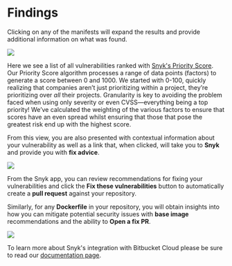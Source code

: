 # Findings

Clicking on any of the manifests will expand the results and provide additional information on what was found.

![](https://github.com/snyk/user-docs/tree/695c746d1b207ffdf923b84e4590d31b29e2cc73/docs/.gitbook/assets/snyk-sec-17.png)

Here we see a list of all vulnerabilities ranked with [Snyk's Priority Score](https://snyk.io/blog/snyk-priority-score/). Our Priority Score algorithm processes a range of data points \(factors\) to generate a score between 0 and 1000. We started with 0-100, quickly realizing that companies aren’t just prioritizing within a project, they’re prioritizing over _all_ their projects. Granularity is key to avoiding the problem faced when using only severity or even CVSS—everything being a top priority! We’ve calculated the weighting of the various factors to ensure that scores have an even spread whilst ensuring that those that pose the greatest risk end up with the highest score.

From this view, you are also presented with contextual information about your vulnerability as well as a link that, when clicked, will take you to **Snyk** and provide you with **fix advice**.

![](https://github.com/snyk/user-docs/tree/695c746d1b207ffdf923b84e4590d31b29e2cc73/docs/.gitbook/assets/snyk-sec-18.png)

From the Snyk app, you can review recommendations for fixing your vulnerabilities and click the **Fix these vulnerabilities** button to automatically create a **pull request** against your repository.

Similarly, for any **Dockerfile** in your repository, you will obtain insights into how you can mitigate potential security issues with **base image** recommendations and the ability to **Open a fix PR**.

![](https://github.com/snyk/user-docs/tree/695c746d1b207ffdf923b84e4590d31b29e2cc73/docs/.gitbook/assets/snyk-sec-19.png)

To learn more about Snyk's integration with Bitbucket Cloud please be sure to read our [documentation page](https://support.snyk.io/hc/en-us/articles/360004032097-Bitbucket-Cloud-integration).

